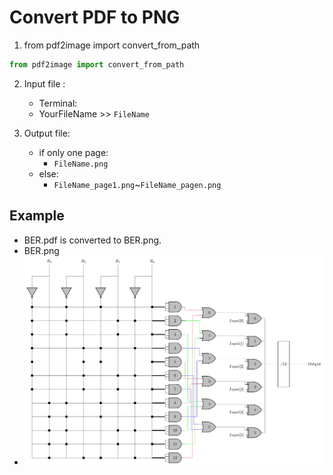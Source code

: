 # Convert PDF to PNG

1. from pdf2image import convert_from_path
```python:PDFtoPNG.py
from pdf2image import convert_from_path
```

2. Input file :
    * Terminal:
    * YourFileName >> `FileName`
 
3. Output file: 
    * if only one page:
        * `FileName.png`
    * else:
        * `FileName_page1.png`~`FileName_pagen.png`

## Example
* BER.pdf is converted to BER.png.
* BER.png
* ![BER.png](./files/BER.png)
